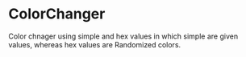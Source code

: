 # ColorChanger
Color chnager using simple and hex values in which simple are given values, whereas hex values are Randomized colors.
